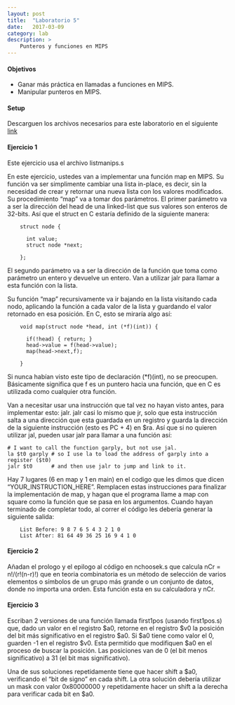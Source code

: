 ```yaml
---
layout: post
title:  "Laboratorio 5"
date:   2017-03-09
category: lab
description: >
    Punteros y funciones en MIPS
---
```


#### Objetivos
* Ganar más práctica en llamadas a funciones en MIPS.
* Manipular punteros en MIPS.
  
#### Setup
Descarguen los archivos necesarios para este laboratorio en el siguiente [link](https://drive.google.com/file/d/0B5xlmAbvK4yAZFFwdHZDWGk4UmM/view)
    
#### Ejercicio 1
Este ejercicio usa el archivo listmanips.s

En este ejercicio, ustedes van a implementar una función map en MIPS. Su función va ser simplimente cambiar una lista in-place, es decir, sin la necesidad de crear y retornar una nueva lista con los valores modificados. Su procedimiento “map” va a tomar dos parámetros. El primer parámetro va a ser la dirección del head de una linked-list que sus valores son enteros de 32-bits. Así que el struct en C estaría definido de la siguiente manera:

```
    struct node {

      int value;
      struct node *next;

    };
```

El segundo parámetro va a ser la dirección de la función que toma como parámetro un entero y devuelve un entero. Van a utilizar jalr para llamar a esta función con la lista.

Su función “map” recursivamente va ir bajando en la lista visitando cada nodo, aplicando la función a cada valor de la lista y guardando el valor retornado en esa posición. En C, esto se miraría algo así:

```
    void map(struct node *head, int (*f)(int)) {

      if(!head) { return; }
      head->value = f(head->value);
      map(head->next,f);

    }
```

Si nunca habían visto este tipo de declaración (*f)(int), no se preocupen. Básicamente significa que f es un puntero hacia una función, que en C es utilizada como cualquier otra función.

Van a necesitar usar una instrucción que tal vez no hayan visto antes, para implementar esto: jalr. jalr casi lo mismo que jr, solo que esta instrucción salta a una dirección que esta guardada en un registro y guarda la dirección de la siguiente instrucción (esto es PC + 4) en $ra. Así que si no quieren utilizar jal, pueden usar jalr para llamar a una función así:

    # I want to call the function garply, but not use jal.
    la $t0 garply # so I use la to load the address of garply into a register ($t0)
    jalr $t0      # and then use jalr to jump and link to it.

Hay 7 lugares (6 en map y 1 en main) en el codigo que les dimos que dicen “YOUR_INSTRUCTION_HERE”. Remplacen estas instrucciones para finalizar la implementación de map, y hagan que el programa llame a map con square como la función que se pasa en los argumentos. Cuando hayan terminado de completar todo, al correr el código les debería generar la siguiente salida:

```
    List Before: 9 8 7 6 5 4 3 2 1 0
    List After: 81 64 49 36 25 16 9 4 1 0
```

#### Ejercicio 2

Añadan el prologo y el epilogo al código en nchoosek.s que calcula nCr = n!/(r!(n-r)!) que en teoria combinatoria es un método de selección de varios elementos o símbolos de un grupo más grande o un conjunto de datos, donde no importa una orden. Esta función esta en su calculadora y nCr.

#### Ejercicio 3

Escriban 2 versiones de una función llamada first1pos (usando first1pos.s) que, dado un valor en el registro $a0, retorne en el registro $v0 la posición del bit más significativo en el registro $a0. Si $a0 tiene como valor el 0, guarden -1 en el registro $v0. Esta permitido que modifiquen $a0 en el proceso de buscar la posición. Las posiciones van de 0 (el bit menos significativo) a 31 (el bit mas significativo).

Una de sus soluciones repetidamente tiene que hacer shift a $a0, verificando el “bit de signo” en cada shift. La otra solución debería utilizar un mask con valor 0x80000000 y repetidamente hacer un shift a la derecha para verificar cada bit en $a0.
